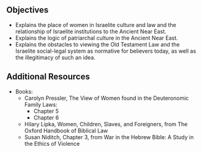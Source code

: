 ---
---

## Objectives

- Explains the place of women in Israelite culture and law and the relationship of Israelite institutions to the Ancient Near East.
- Explains the logic of patriarchal culture in the Ancient Near East.
- Explains the obstacles to viewing the Old Testament Law and the Israelite social-legal system as normative for believers today, as well as the illegitimacy of such an idea.

## Additional Resources

- Books:
  - Carolyn Pressler, The View of Women found in the Deuteronomic Family Laws:
    - Chapter 5
    - Chapter 6
  - Hilary Lipka, Women, Children, Slaves, and Foreigners, from The Oxford Handbook of Biblical Law
  - Susan Niditch, Chapter 3, from War in the Hebrew Bible: A Study in the Ethics of Violence

